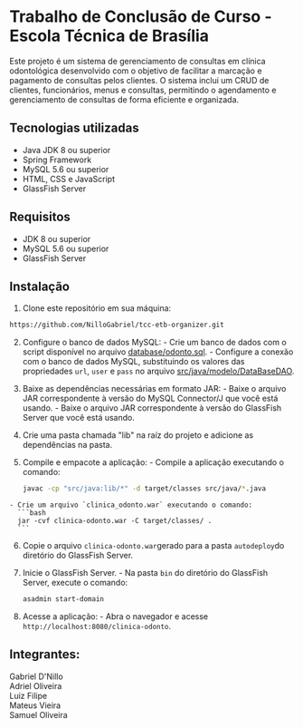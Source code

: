 # Trabalho de Conclusão de Curso - Escola Técnica de Brasília

Este projeto é um sistema de gerenciamento de consultas em clínica odontológica desenvolvido com o objetivo de facilitar a marcação e pagamento de consultas pelos clientes. O sistema inclui um CRUD de clientes, funcionários, menus e consultas, permitindo o agendamento e gerenciamento de consultas de forma eficiente e organizada.

## Tecnologias utilizadas
  - Java JDK 8 ou superior
  - Spring Framework
  - MySQL 5.6 ou superior
  - HTML, CSS e JavaScript
  - GlassFish Server

## Requisitos
  - JDK 8 ou superior
  - MySQL 5.6 ou superior
  - GlassFish Server

## Instalação
  1. Clone este repositório em sua máquina:

  ```bash
  https://github.com/NilloGabriel/tcc-etb-organizer.git
  ```

  2. Configure o banco de dados MySQL:
    - Crie um banco de dados com o script disponível no arquivo [database/odonto.sql](https://github.com/NilloGabriel/tcc-etb-organizer/tree/main/database).
    - Configure a conexão com o banco de dados MySQL, substituindo os valores das propriedades `url`, `user` e `pass` no arquivo [src/java/modelo/DataBaseDAO](https://github.com/NilloGabriel/tcc-etb-organizer/blob/main/src/java/modelo/DataBaseDAO.java).

  3. Baixe as dependências necessárias em formato JAR:
    - Baixe o arquivo JAR correspondente à versão do MySQL Connector/J que você está usando.
    - Baixe o arquivo JAR correspondente à versão do GlassFish Server que você está usando.

  4. Crie uma pasta chamada "lib" na raíz do projeto e adicione as dependências na pasta.

  5. Compile e empacote a aplicação:
    - Compile a aplicação executando o comando:
      ```bash
      javac -cp "src/java:lib/*" -d target/classes src/java/*.java
      ```
    - Crie um arquivo `clinica_odonto.war` executando o comando:
      ```bash
      jar -cvf clinica-odonto.war -C target/classes/ .
      ```
  6. Copie o arquivo `clinica-odonto.war`gerado para a pasta `autodeploy`do diretório do GlassFish Server.

  7. Inicie o GlassFish Server.
    - Na pasta `bin` do diretório do GlassFish Server, execute o comando:
      ```bash
      asadmin start-domain
      ```
    
  8. Acesse a aplicação:
    - Abra o navegador e acesse `http://localhost:8080/clinica-odonto`.

## Integrantes:
  Gabriel D'Nillo <br />
  Adriel Oliveira <br />
  Luiz Filipe <br />
  Mateus Vieira <br />
  Samuel Oliveira <br />
